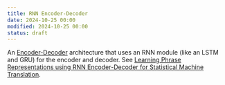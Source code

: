 ```yaml
---
title: RNN Encoder-Decoder
date: 2024-10-25 00:00
modified: 2024-10-25 00:00
status: draft
---
```


An [Encoder-Decoder](encoder-decoder.md) architecture that uses an RNN module (like an LSTM and GRU) for the encoder and decoder. See [Learning Phrase Representations using RNN Encoder-Decoder for Statistical Machine Translation](../reference/papers/learning-phrase-representations-using-rnn-encoder-decoder-for-statistical-machine-translation.md).
